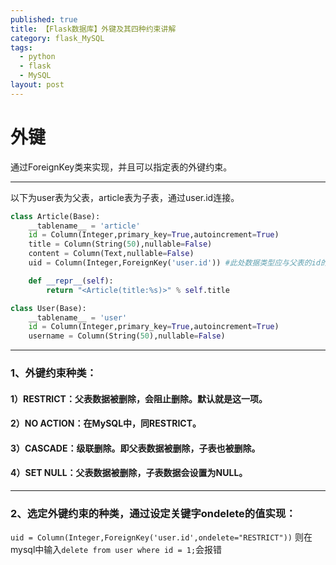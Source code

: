 ```yaml
---
published: true
title: 【Flask数据库】外键及其四种约束讲解
category: flask_MySQL
tags:
  - python
  - flask
  - MySQL
layout: post
---
```

# 外键
通过ForeignKey类来实现，并且可以指定表的外键约束。
******
以下为user表为父表，article表为子表，通过user.id连接。
```python
class Article(Base):
    __tablename__ = 'article'
    id = Column(Integer,primary_key=True,autoincrement=True)
    title = Column(String(50),nullable=False)
    content = Column(Text,nullable=False)
    uid = Column(Integer,ForeignKey('user.id')) #此处数据类型应与父表的id的数据类型相同

    def __repr__(self):
        return "<Article(title:%s)>" % self.title

class User(Base):
    __tablename__ = 'user'
    id = Column(Integer,primary_key=True,autoincrement=True)
    username = Column(String(50),nullable=False)
```
****
### 1、外键约束种类：
#### 1）RESTRICT：父表数据被删除，会阻止删除。默认就是这一项。
#### 2）NO ACTION：在MySQL中，同RESTRICT。
#### 3）CASCADE：级联删除。即父表数据被删除，子表也被删除。
#### 4）SET NULL：父表数据被删除，子表数据会设置为NULL。
*****
 ### 2、选定外键约束的种类，通过设定关键字ondelete的值实现：
`uid = Column(Integer,ForeignKey('user.id',ondelete="RESTRICT"))`
则在mysql中输入`delete from user where id = 1;`会报错
